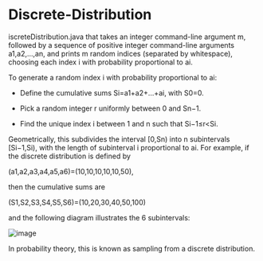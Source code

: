 # Discrete-Distribution

iscreteDistribution.java that takes an integer command-line argument m, followed by a sequence of positive integer command-line arguments a1,a2,…,an, 
and prints m random indices (separated by whitespace), choosing each index i with probability proportional to ai.

To generate a random index i with probability proportional to ai:

  - Define the cumulative sums Si=a1+a2+…+ai, with S0=0.

  - Pick a random integer r uniformly between 0 and Sn−1.

  - Find the unique index i between 1 and n such that Si−1≤r<Si.

Geometrically, this subdivides the interval [0,Sn) into n subintervals [Si−1,Si), with the length of subinterval i proportional to ai. For example, 
if the discrete distribution is defined by

(a1,a2,a3,a4,a5,a6)=(10,10,10,10,10,50),

then the cumulative sums are

(S1,S2,S3,S4,S5,S6)=(10,20,30,40,50,100)

and the following diagram illustrates the 6 subintervals:

![image](https://user-images.githubusercontent.com/100317918/211557670-974a7f04-5fad-4981-b893-9c272560e36a.png)


In probability theory, this is known as sampling from a discrete distribution.
